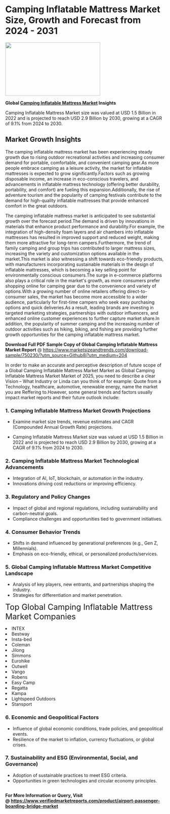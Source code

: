 <H1>Camping Inflatable Mattress Market Size, Growth and Forecast from 2024 - 2031</H1><img class="aligncenter size-medium wp-image-584254" src="https://thirdeyenews.in/wp-content/uploads/2024/09/Global-Market-Research-300x168.jpeg" alt="" width="300" height="168" /><p><strong>Global&nbsp;<a href="https://www.marketsizeandtrends.com/download-sample/750230/?utm_source=Github8j?utm_medium=204">Camping Inflatable Mattress Market</a> Insights</strong></p><p>Camping Inflatable Mattress Market size was valued at USD 1.5 Billion in 2022 and is projected to reach USD 2.9 Billion by 2030, growing at a CAGR of 9.1% from 2024 to 2030.</p><p><h2>Market Growth Insights</h2> <p>The camping inflatable mattress market has been experiencing steady growth due to rising outdoor recreational activities and increasing consumer demand for portable, comfortable, and convenient camping gear.As more people embrace camping as a leisure activity, the market for inflatable mattresses is expected to grow significantly.Factors such as growing disposable income, an increase in eco-conscious travelers, and advancements in inflatable mattress technology (offering better durability, portability, and comfort) are fueling this expansion.Additionally, the rise of adventure tourism and the popularity of camping festivals contribute to the demand for high-quality inflatable mattresses that provide enhanced comfort in the great outdoors.</p> <p>The camping inflatable mattress market is anticipated to see substantial growth over the forecast period.The demand is driven by innovations in materials that enhance product performance and durability.For example, the integration of high-density foam layers and air chambers into inflatable mattresses has resulted in improved support and reduced weight, making them more attractive for long-term campers.Furthermore, the trend of family camping and group trips has contributed to larger mattress sizes, increasing the variety and customization options available in the market.This market is also witnessing a shift towards eco-friendly products, with manufacturers incorporating sustainable materials in the design of inflatable mattresses, which is becoming a key selling point for environmentally conscious consumers.The surge in e-commerce platforms also plays a critical role in the market's growth, as more consumers prefer shopping online for camping gear due to the convenience and variety of options.With a growing number of online retailers offering direct-to-consumer sales, the market has become more accessible to a wider audience, particularly for first-time campers who seek easy purchasing options and quick deliveries.As a result, leading brands are investing in targeted marketing strategies, partnerships with outdoor influencers, and enhanced online customer experiences to further capture market share.In addition, the popularity of summer camping and the increasing number of outdoor activities such as hiking, biking, and fishing are providing further growth opportunities for the camping inflatable mattress market.<p><span class=""><strong>Download Full PDF Sample Copy of Global Camping Inflatable Mattress Market Report</strong> @ <a href="https://www.marketsizeandtrends.com/download-sample/750230/?utm_source=Github8j?utm_medium=204" target="_blank">https://www.marketsizeandtrends.com/download-sample/750230/?utm_source=Github8j?utm_medium=204</a></span></p><p>In order to make an accurate and perceptive description of future scope of a Global&nbsp;Camping Inflatable Mattress Market Market as Global&nbsp;Camping Inflatable Mattress Market Market of 2025, you need to describe a clear Vision &ndash; What Industry or Linda can you think of for example: Quote from a Technology, healthcare, automotive, renewable energy, name the market you are Reffering to.However, some general trends and factors usually impact market reports and their future outlook include:</p><h3>1.&nbsp;<strong>Camping Inflatable Mattress Market Growth Projections</strong></h3><ul><li>Examine market size trends, revenue estimates and CAGR (Compounded Annual Growth Rate) projections.</li><li><p>Camping Inflatable Mattress Market size was valued at USD 1.5 Billion in 2022 and is projected to reach USD 2.9 Billion by 2030, growing at a CAGR of 9.1% from 2024 to 2030.</p></li></ul><h3>2.&nbsp;<strong>Camping Inflatable Mattress Market Technological Advancements</strong></h3><ul><li>Integration of AI, IoT, blockchain, or automation in the industry.</li><li>Innovations driving cost reductions or improving efficiency.</li></ul><h3>3.&nbsp;<strong>Regulatory and Policy Changes</strong></h3><ul><li>Impact of global and regional regulations, including sustainability and carbon-neutral goals.</li><li>Compliance challenges and opportunities tied to government initiatives.</li></ul><h3>4.&nbsp;<strong>Consumer Behavior Trends</strong></h3><ul><li>Shifts in demand influenced by generational preferences (e.g., Gen Z, Millennials).</li><li>Emphasis on eco-friendly, ethical, or personalized products/services.</li></ul><h3>5.&nbsp;<strong>Global Camping Inflatable Mattress Market Competitive Landscape</strong></h3><ul><li>Analysis of key players, new entrants, and partnerships shaping the industry.</li><li>Strategies for differentiation and market penetration.</li></ul><p data-pm-slice="1 1 []"><span style="color: inherit; font-family: inherit; font-size: 25px;">Top Global Camping Inflatable Mattress Market Companies</span></p><div class="" data-test-id=""><p><li>INTEX</li><li> Bestway</li><li> Insta-bed</li><li> Coleman</li><li> Jilong</li><li> Simmons</li><li> Eurohike</li><li> Outwell</li><li> Vango</li><li> Robens</li><li> Easy Camp</li><li> Regatta</li><li> Kampa</li><li> Lightspeed Outdoors</li><li> Stansport</li></p></div><h3>6.&nbsp;<strong>Economic and Geopolitical Factors</strong></h3><ul><li>Influence of global economic conditions, trade policies, and geopolitical events.</li><li>Resilience of the market to inflation, currency fluctuations, or global crises.</li></ul><h3>7.&nbsp;<strong>Sustainability and ESG (Environmental, Social, and Governance)</strong></h3><ul><li>Adoption of sustainable practices to meet ESG criteria.</li><li>Opportunities in green technologies and circular economy principles.</li></ul><h2><strong style="font-size: 14px;">For More Information or Query, Visit @&nbsp;</strong><a style="background-color: #ffffff; font-size: 14px;" href="https://www.marketsizeandtrends.com/report/camping-inflatable-mattress-market/" target="_blank">https://www.verifiedmarketreports.com/product/airport-passenger-boarding-bridge-market</a></h2>